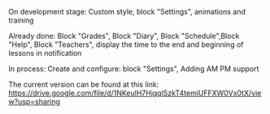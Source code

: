 On development stage: Custom style, block "Settings", animations and training

Already done: Block "Grades", Block "Diary", Block "Schedule",Block "Help", Block "Teachers", display the time to the end and beginning of lessons in notification

In process: Create and configure: 
block "Settings", Adding AM PM support

The current version can be found at this link: https://drive.google.com/file/d/1NKeulH7HjqqlSzkT4temiUFFXW0Vx0tX/view?usp=sharing
